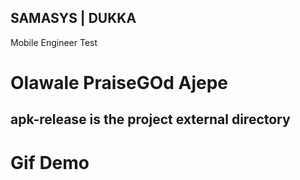 ## SAMASYS | DUKKA

Mobile Engineer Test

# Olawale PraiseGOd Ajepe

## apk-release is the project external directory

# Gif Demo
<a href="https://user-images.githubusercontent.com/78100508/153575281-32d8f2d8-fd56-4bd0-905a-0b261a107296.gif"/>




